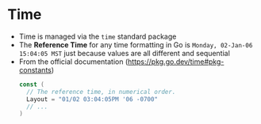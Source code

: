 # Time

- Time is managed via the `time` standard package
- The **Reference Time** for any time formatting in Go is `Monday, 02-Jan-06 15:04:05 MST` just because values are all different and sequential
- From the official documentation (https://pkg.go.dev/time#pkg-constants)
  ```go
  const (
    // The reference time, in numerical order.
    Layout = "01/02 03:04:05PM '06 -0700"
    // ...
  )
  ```
